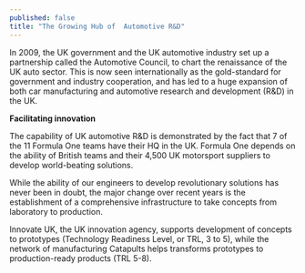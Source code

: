 ```yaml
---
published: false
title: "The Growing Hub of  Automotive R&D"
---
```

In 2009, the UK government and the UK automotive industry set up a partnership called the Automotive Council, to chart the renaissance of the UK auto sector. This is now seen internationally as the gold-standard for government and industry cooperation, and has led to a huge expansion of both car manufacturing and automotive research and development (R&D) in the UK.

**Facilitating innovation**

The capability of UK automotive R&amp;D is demonstrated by the fact that 7 of the 11 Formula One teams have their HQ in the UK. Formula One depends on the ability of British teams and their 4,500 UK motorsport suppliers to develop world-beating solutions.

While the ability of our engineers to develop revolutionary solutions has never been in doubt, the major change over recent years is the establishment of a comprehensive infrastructure to take concepts from laboratory to production.

Innovate UK, the UK innovation agency, supports development of concepts to prototypes (Technology Readiness Level, or TRL, 3 to 5), while the network of manufacturing Catapults helps transforms prototypes to production-ready products (TRL 5-8).